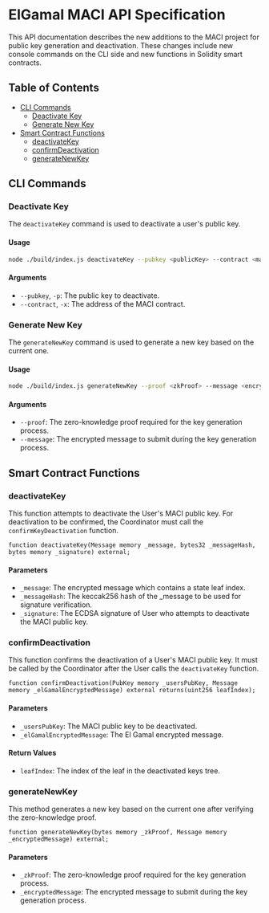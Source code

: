 # ElGamal MACI API Specification

This API documentation describes the new additions to the MACI project for public key generation and deactivation. These changes include new console commands on the CLI side and new functions in Solidity smart contracts.

## Table of Contents

- [CLI Commands](#cli-commands)
  - [Deactivate Key](#deactivate-key)
  - [Generate New Key](#generate-new-key)
- [Smart Contract Functions](#smart-contract-functions)
  - [deactivateKey](#deactivatekey)
  - [confirmDeactivation](#confirmdeactivation)
  - [generateNewKey](#generatenewkey)

## CLI Commands

### Deactivate Key

The `deactivateKey` command is used to deactivate a user's public key.

#### Usage

```sh
node ./build/index.js deactivateKey --pubkey <publicKey> --contract <maciContractAddress>
```

#### Arguments

- `--pubkey`, `-p`: The public key to deactivate.
- `--contract`, `-x`: The address of the MACI contract.

### Generate New Key

The `generateNewKey` command is used to generate a new key based on the current one.

#### Usage

```sh
node ./build/index.js generateNewKey --proof <zkProof> --message <encryptedMessage>
```

#### Arguments

- `--proof`: The zero-knowledge proof required for the key generation process.
- `--message`: The encrypted message to submit during the key generation process.

## Smart Contract Functions

### deactivateKey

This function attempts to deactivate the User's MACI public key. For deactivation to be confirmed, the Coordinator must call the `confirmKeyDeactivation` function.

```solidity
function deactivateKey(Message memory _message, bytes32 _messageHash, bytes memory _signature) external;
```

#### Parameters

- `_message`: The encrypted message which contains a state leaf index.
- `_messageHash`: The keccak256 hash of the \_message to be used for signature verification.
- `_signature`: The ECDSA signature of User who attempts to deactivate the MACI public key.

### confirmDeactivation

This function confirms the deactivation of a User's MACI public key. It must be called by the Coordinator after the User calls the `deactivateKey` function.

```solidity
function confirmDeactivation(PubKey memory _usersPubKey, Message memory _elGamalEncryptedMessage) external returns(uint256 leafIndex);
```

#### Parameters

- `_usersPubKey`: The MACI public key to be deactivated.
- `_elGamalEncryptedMessage`: The El Gamal encrypted message.

#### Return Values

- `leafIndex`: The index of the leaf in the deactivated keys tree.

### generateNewKey

This method generates a new key based on the current one after verifying the zero-knowledge proof.

```solidity
function generateNewKey(bytes memory _zkProof, Message memory _encryptedMessage) external;
```

#### Parameters

- `_zkProof`: The zero-knowledge proof required for the key generation process.
- `_encryptedMessage`: The encrypted message to submit during the key generation process.
